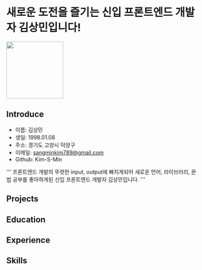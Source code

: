 # 새로운 도전을 즐기는 신입 프론트엔드 개발자 김상민입니다!
<img src="https://user-images.githubusercontent.com/79624406/150952276-57bbc9b6-3d56-4eef-bfe5-c6d31247e0e9.jpg" width="150"/>

## Introduce
+ 이름: 김상민
+ 생일: 1998.01.08
+ 주소: 경기도 고양시 덕양구
+ 이메일: sangminkim789@gmail.com
+ Github: Kim-S-Min

'''
  프론트엔드 개발의 뚜렷한 input, output에 빠지게되어 새로운 언어, 라이브러리, 문법 공부를 좋아하게된
  신입 프론트엔드 개발자 김상민입니다.
'''

## Projects

## Education

## Experience

## Skills

